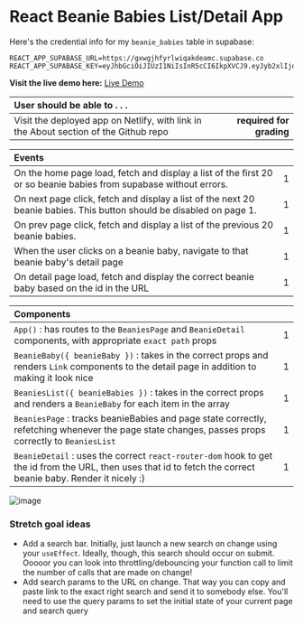 # React Beanie Babies List/Detail App

Here's the credential info for my `beanie_babies` table in supabase:

```
REACT_APP_SUPABASE_URL=https://gxwgjhfyrlwiqakdeamc.supabase.co
REACT_APP_SUPABASE_KEY=eyJhbGciOiJIUzI1NiIsInR5cCI6IkpXVCJ9.eyJyb2xlIjoiYW5vbiIsImlhdCI6MTYzNjQxMTMxMiwiZXhwIjoxOTUxOTg3MzEyfQ.PHekiwfLxT73qQsLklp0QFEfNx9NlmkssJFDnlvNIcA
```

**Visit the live demo here:** [Live Demo](https://ecstatic-jackson-7ce76f.netlify.app/)

| User should be able to . . .                                                         |             |
| :----------------------------------------------------------------------------------- | ----------: |
| Visit the deployed app on Netlify, with link in the About section of the Github repo |  **required for grading** |

| Events                                                                                |             |
| :----------------------------------------------------------------------------------- | ----------: |
| On the home page load, fetch and display a list of the first 20 or so beanie babies from supabase without errors.  |        1 |
| On next page click, fetch and display a list of the next 20 beanie babies. This button should be disabled on page 1.  |        1 |
| On prev page click, fetch and display a list of the previous 20 beanie babies.  |        1 |
| When the user clicks on a beanie baby, navigate to that beanie baby's detail page |        1 |
| On detail page load, fetch and display the correct beanie baby based on the id in the URL |        1 |

| Components                                                                                |             |
| :----------------------------------------------------------------------------------- | ----------: |
| `App()` : has routes to the `BeaniesPage` and `BeanieDetail` components, with appropriate `exact path` props |1|
| `BeanieBaby({ beanieBaby })` : takes in the correct props and renders `Link` components to the detail page in addition to making it look nice |1|
| `BeaniesList({ beanieBabies })` : takes in the correct props and renders a `BeanieBaby` for each item in the array |1|
| `BeaniesPage` : tracks beanieBabies and page state correctly, refetching whenever the page state changes, passes props correctly to `BeaniesList` |1|
| `BeanieDetail` : uses the correct `react-router-dom` hook to get the id from the URL, then uses that id to fetch the correct beanie baby. Render it nicely :) |1|

![image](https://user-images.githubusercontent.com/16160135/150245762-448edede-a9af-494a-b8fe-c26e855e61d4.png)


### Stretch goal ideas
- Add a search bar. Initially, just launch a new search on change using your `useEffect`. Ideally, though, this search should occur on submit. Ooooor you can look into throttling/debouncing your function call to limit the number of calls that are made on change!
- Add search params to the URL on change. That way you can copy and paste link to the exact right search and send it to somebody else. You'll need to use the query params to set the initial state of your current page and search query
